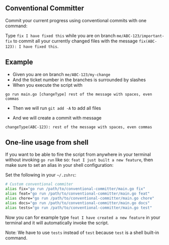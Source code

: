 Conventional Committer
----------------------

Commit your current progress using conventional commits with one command:

Type `fix I have fixed this` while you are on branch `me/ABC-123/important-fix` to commit all your currently changed files with the message `fix(ABC-123): I have fixed this`.

## Example

* Given you are on branch `me/ABC-123/my-change`
* And the ticket number in the branches is surrounded by slashes
* When you execute the script with

```
go run main.go [changeType] rest of the message with spaces, even commas
```

* Then we will run `git add -A` to add all files

* And we will create a commit with message

```
changeType(ABC-123): rest of the message with spaces, even commas
```

## One-line usage from shell

If you want to be able to fire the script from anywhere in your terminal without invoking `go run` like so: `feat I just built a new feature`, then make sure to set an alias in your shell configuration:

Set the following in your `~/.zshrc`:

```sh
# Custom conventional commiter
alias fix="go run /path/to/conventional-committer/main.go fix"
alias feat="go run /path/to/conventional-committer/main.go feat"
alias chore="go run /path/to/conventional-committer/main.go chore"
alias docs="go run /path/to/conventional-committer/main.go docs"
alias tests="go run /path/to/conventional-committer/main.go test"
```

Now you can for example type `feat I have created a new feature` in your terminal and it will automatically invoke the script.

Note: We have to use `tests` instead of `test` because `test` is a shell built-in command.
